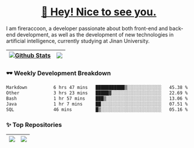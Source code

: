 <h1 align="center"><a href="https://blog.raccooncc.top">👋 Hey! Nice to see you.</a></h1>

I am fireraccoon, a developer passionate about both front-end and back-end development, as well as the development of new technologies in artificial intelligence, currently studying at Jinan University.

| <a href="#"><img src="https://github-readme-stats.raccooncc.top/api?username=fireraccoon&show_icons=true&include_all_commits=true&theme=buefy&hide_border=true" alt="Github Stats" /></a> | <a href="#"><img src="https://github-readme-stats.raccooncc.top/api/top-langs/?username=fireraccoon&layout=compact&theme=buefy&hide_border=true" /></a> |
| --- | --- |

### 🕶 Weekly Development Breakdown

<!--START_SECTION:waka-->

```txt
Markdown          6 hrs 47 mins   ███████████▒░░░░░░░░░░░░░   45.38 %
Other             3 hrs 23 mins   █████▓░░░░░░░░░░░░░░░░░░░   22.69 %
Bash              1 hr 57 mins    ███▒░░░░░░░░░░░░░░░░░░░░░   13.06 %
Java              1 hr 7 mins     ██░░░░░░░░░░░░░░░░░░░░░░░   07.51 %
SQL               46 mins         █▒░░░░░░░░░░░░░░░░░░░░░░░   05.16 %
```

<!--END_SECTION:waka-->

### ✨ Top Repositories

| <a href="https://github.com/fireraccoon/AdvVis-CNN"><img src="https://github-readme-stats.raccooncc.top/api/pin/?username=fireraccoon&repo=AdvVis-CNN&theme=buefy&hide_border=true" /></a> | <a href="https://github.com/fireraccoon/leetcode-solutions"><img src="https://github-readme-stats.raccooncc.top/api/pin/?username=fireraccoon&repo=leetcode-solutions&theme=buefy&hide_border=true" /></a> |
| --- | --- |
